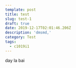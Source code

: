 ```yaml
---
template: post
title: test
slug: test-1
draft: true
date: 2019-12-17T02:01:46.206Z
description: 'dmsmd,'
category: Test
tags:
  - c1019i1
---
```

day la bai

